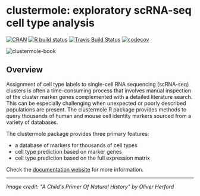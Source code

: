 # clustermole: exploratory scRNA-seq cell type analysis

[![CRAN](https://www.r-pkg.org/badges/version/clustermole)](https://cran.r-project.org/package=clustermole)
[![R build status](https://github.com/igordot/clustermole/workflows/R-CMD-check/badge.svg)](https://github.com/igordot/clustermole/actions)
[![Travis Build Status](https://travis-ci.com/igordot/clustermole.svg?branch=master)](https://travis-ci.com/igordot/clustermole)
[![codecov](https://codecov.io/gh/igordot/clustermole/branch/master/graph/badge.svg)](https://codecov.io/gh/igordot/clustermole)

![clustermole-book](https://user-images.githubusercontent.com/6363505/72761156-12414280-3ba9-11ea-87de-57ff6cd690bb.png)

## Overview

Assignment of cell type labels to single-cell RNA sequencing (scRNA-seq) clusters is often a time-consuming process that involves manual inspection of the cluster marker genes complemented with a detailed literature search.
This can be especially challenging when unexpected or poorly described populations are present.
The clustermole R package provides methods to query thousands of human and mouse cell identity markers sourced from a variety of databases.

The clustermole package provides three primary features:

* a database of markers for thousands of cell types
* cell type prediction based on marker genes
* cell type prediction based on the full expression matrix

Check the [documentation website](https://igordot.github.io/clustermole) for more information.

---

*Image credit: "A Child's Primer Of Natural History" by Oliver Herford*
